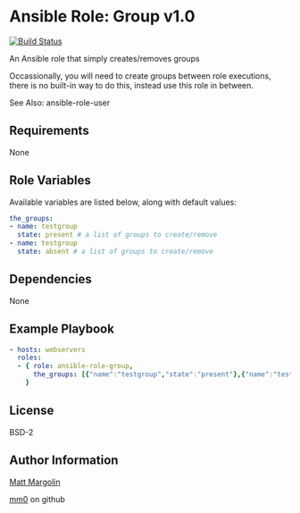 Ansible Role: Group v1.0
===

[![Build Status](https://travis-ci.org/mm0/ansible-role-group.svg?branch=master)](https://travis-ci.org/mm0/ansible-role-group)


An Ansible role that simply creates/removes groups

Occassionally, you will need to create groups between role executions, there is no built-in way to do this, instead use this role in between.

See Also: ansible-role-user


Requirements
---

None 

Role Variables
---

Available variables are listed below, along with default values:

```yml
the_groups: 
- name: testgroup
  state: present # a list of groups to create/remove
- name: testgroup
  state: absent # a list of groups to create/remove
```

Dependencies
---

None 

Example Playbook
---

```yml
- hosts: webservers
  roles:
  - { role: ansible-role-group,
      the_groups: [{"name":"testgroup","state":"present"},{"name":"testgroup2","state":"absent"}]
    }
```

License
---------------

BSD-2

Author Information
------------------

[Matt Margolin](mailto:matt.margolin@gmail.com)

[mm0](https://github.com/mm0) on github
